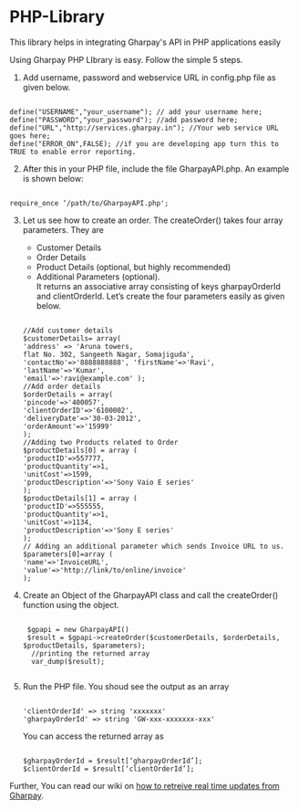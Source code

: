 PHP-Library
===========

This library helps in integrating Gharpay's API in PHP applications easily

Using Gharpay PHP LIbrary is easy. Follow the simple 5 steps.

1. Add username, password and webservice URL in config.php file as given below.
<pre><code>   
define("USERNAME","your_username"); // add your username here; 
define("PASSWORD","your_password"); //add password here; 
define("URL","http://services.gharpay.in"); //Your web service URL goes here;
define("ERROR_ON",FALSE); //if you are developing app turn this to TRUE to enable error reporting.
</code></pre>

2. After this in your PHP file, include the file GharpayAPI.php. An example is shown below:
<pre><code>   
require_once ‘/path/to/GharpayAPI.php';
</code></pre>
3. Let us see how to create an order. The createOrder() takes four array parameters. They are 
   * Customer Details 
   * Order Details 
   * Product Details (optional, but highly recommended) 
   * Additional Parameters (optional).    
   It returns an associative array consisting of keys gharpayOrderId and clientOrderId. 
   Let’s create the four parameters easily as given below.
   <pre><code>
   //Add customer details 
   $customerDetails= array( 
   'address' => 'Aruna towers, 
   flat No. 302, Sangeeth Nagar, Somajiguda', 
   'contactNo'=>'8888888888', 'firstName'=>'Ravi', 
   'lastName'=>'Kumar', 
   'email'=>'ravi@example.com' );
   //Add order details
   $orderDetails = array( 
   'pincode'=>'400057', 
   'clientOrderID'=>'6100002', 
   'deliveryDate'=>'30-03-2012', 
   'orderAmount'=>'15999' 
   );
   //Adding two Products related to Order 
   $productDetails[0] = array ( 
   'productID'=>557777, 
   'productQuantity'=>1, 
   'unitCost'=>1599, 
   'productDescription'=>'Sony Vaio E series' 
   ); 
   $productDetails[1] = array ( 
   'productID'=>555555, 
   'productQuantity'=>1, 
   'unitCost'=>1134, 
   'productDescription'=>'Sony E series' 
   );
   // Adding an additional parameter which sends Invoice URL to us.
   $parameters[0]=array ( 
   'name'=>'InvoiceURL', 
   'value'=>'http://link/to/online/invoice'
   );
   </code></pre>

4. Create an Object of the GharpayAPI class and call the createOrder() function using the object. 
    <pre><code>
    $gpapi = new GharpayAPI()
    $result = $gpapi->createOrder($customerDetails, $orderDetails, $productDetails, $parameters);
     //printing the returned array
     var_dump($result);
     </code></pre>

5. Run the PHP file. You shoud see the output as an array 
    <pre><code>
   'clientOrderId' => string 'xxxxxxx' 
   'gharpayOrderId' => string 'GW-xxx-xxxxxxx-xxx'
   </code></pre>
   You can access the returned array as 
   <pre><code>
   $gharpayOrderId = $result[‘gharpayOrderId’]; 
   $clientOrderId = $result[‘clientOrderId’];
   </code></pre>

Further, You can read our wiki on [how to retreive real time updates from Gharpay](https://github.com/gharpay/PHP-Library/wiki/How-to-retreive-real-time-updates-from-Gharpay).
